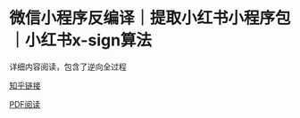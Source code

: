 # 微信小程序反编译｜提取小红书小程序包｜小红书x-sign算法

详细内容阅读，包含了逆向全过程

[知乎链接](https://zhuanlan.zhihu.com/p/379594324)

[PDF阅读](https://github.com/feilang235/spider235/blob/main/小红书/xiaohongshu.pdf)
